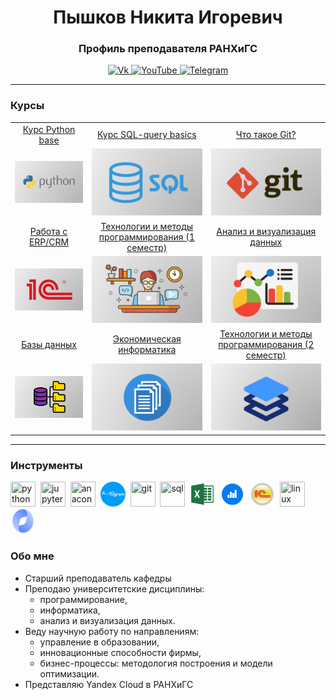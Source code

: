 <div id="header" align="center">
    <h1>Пышков Никита Игоревич</h1>
    <h3>Профиль преподавателя РАНХиГС</h3>
</div>

<div id="socials" align="center">
  <a href="https://vk.com/pyshkovni">
    <img src="https://img.shields.io/badge/Vk-blue?style=for-the-badge&logo=vk&logoColor=white" alt="Vk"/>
  </a>
  <a href="https://www.youtube.com/channel/UCFl8u5LGFv0UqhfP5whEoVA">
    <img src="https://img.shields.io/badge/YouTube-blue?style=for-the-badge&logo=youtube&logoColor=white" alt="YouTube"/>
  </a>
  <a href="https://t.me/pyshkovni">
    <img src="https://img.shields.io/badge/Telegram-blue?style=for-the-badge&logo=telegram&logoColor=white" alt="Telegram"/>
  </a>
</div>

---

### Курсы

| | | |
|:--:|:--:|:--:|
| [Курс Python base](https://pyshkovni.github.io/python_base/) | [Курс SQL-query basics](https://pyshkovni.github.io/sql_query_basics/) | [Что такое Git?](https://github.com/pyshkovni/git_course) |
| [![](img/python_logo.png)](https://pyshkovni.github.io/python_base/) | [![](img/sql_logo_no.png)](https://pyshkovni.github.io/sql_query_basics/) | [![](img/git_logo.png)](https://github.com/pyshkovni/git_course) |
| [Работа с ERP/CRM](https://github.com/pyshkovni/crm-cases) | [Технологии и методы программирования (1 семестр)](https://github.com/pyshkovni/timp1-cases) | [Анализ и визуализация данных](https://github.com/pyshkovni/data-visualization-cases) |
| [![](img/erp_logo_no.png)](https://github.com/pyshkovni/crm-cases) | [![](img/cs_logo.png)](https://github.com/pyshkovni/timp1-cases) | [![](img/data_logo_no.png)](https://github.com/pyshkovni/data-visualization-cases) |
| [Базы данных](https://github.com/pyshkovni/db-cases) | [Экономическая информатика](https://github.com/pyshkovni/office-cases) | [Технологии и методы программирования (2 семестр)](https://github.com/pyshkovni/timp2-cases) |
| [![](img/db_logo_no.png)](https://github.com/pyshkovni/db-cases) | [![](img/doc_logo_no.png)](https://github.com/pyshkovni/office-cases) | [![](img/container_logo.png)](https://github.com/pyshkovni/timp2-cases) |

---
### Инструменты

<img src="https://cdn.jsdelivr.net/gh/devicons/devicon/icons/python/python-original.svg" title="python" width="40" height="40"/>&nbsp;
<img src="https://cdn.jsdelivr.net/gh/devicons/devicon/icons/jupyter/jupyter-original.svg" title="jupyter" width="40" height="40"/>&nbsp;
<img src="https://cdn.jsdelivr.net/gh/devicons/devicon/icons/anaconda/anaconda-original.svg" title="anaconda" width="40" height="40"/>&nbsp;
<img src="img/aiogram_emb.png" title="aiogram" width="40" height="40"/>&nbsp;
<img src="https://cdn.jsdelivr.net/gh/devicons/devicon/icons/git/git-original.svg" title="git" width="40" height="40"/>&nbsp;
<img src="https://cdn.jsdelivr.net/gh/devicons/devicon/icons/postgresql/postgresql-original.svg" title="sql" width="40" height="40"/>&nbsp;
<img src="img/excel_emb.png" title="excel" width="40" height="40"/>&nbsp;
<img src="img/datalens_emb.png" title="datalens" width="40" height="40"/>&nbsp;
<img src="img/erp_emb.png" title="1C: Enterprise" width="40" height="40"/>&nbsp;
<img src="https://cdn.jsdelivr.net/gh/devicons/devicon/icons/linux/linux-original.svg" title="linux" width="40" height="40"/>&nbsp;
<img src="img/yandex_cloud_emb.png" title="yandex cloud" width="40" height="40"/>&nbsp;

### Обо мне

* Старший преподаватель кафедры
* Преподаю университетские дисциплины:
  * программирование,
  * информатика,
  * анализ и визуализация данных.
* Веду научную работу по направлениям:
  * управление в образовании,
  * инновационные способности фирмы,
  * бизнес-процессы: методология построения и модели оптимизации.
* Представляю Yandex Cloud в РАНХиГС
